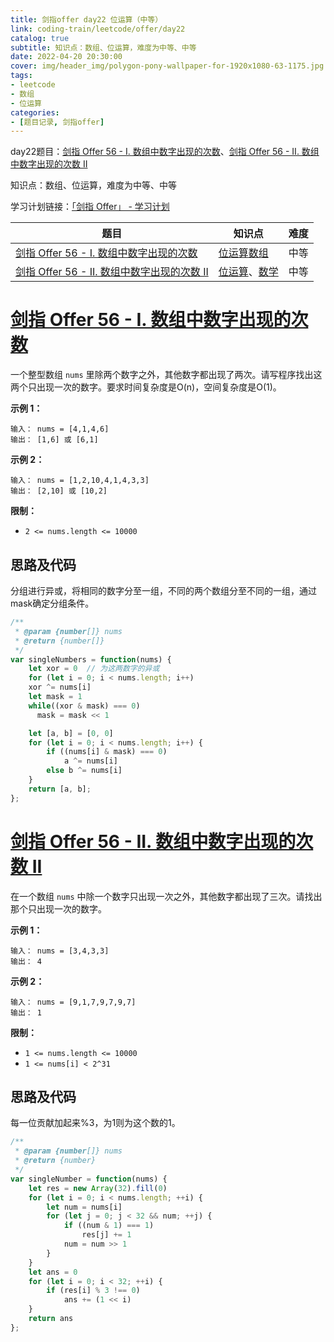 ```yaml
---
title: 剑指offer day22 位运算（中等）
link: coding-train/leetcode/offer/day22
catalog: true
subtitle: 知识点：数组、位运算，难度为中等、中等
date: 2022-04-20 20:30:00
cover: img/header_img/polygon-pony-wallpaper-for-1920x1080-63-1175.jpg
tags:
- leetcode
- 数组
- 位运算
categories:
- [题目记录, 剑指offer]
---
```


day22题目：[剑指 Offer 56 - I. 数组中数字出现的次数](https://leetcode-cn.com/problems/shu-zu-zhong-shu-zi-chu-xian-de-ci-shu-lcof/)、[剑指 Offer 56 - II. 数组中数字出现的次数 II](https://leetcode-cn.com/problems/shu-zu-zhong-shu-zi-chu-xian-de-ci-shu-ii-lcof/)

知识点：数组、位运算，难度为中等、中等

学习计划链接：[「剑指 Offer」 - 学习计划](https://leetcode-cn.com/study-plan/lcof/?progress=7jn70jr)

| 题目 | 知识点 | 难度 |
| --- | ---- | ---- |
| [剑指 Offer 56 - I. 数组中数字出现的次数](https://leetcode-cn.com/problems/shu-zu-zhong-shu-zi-chu-xian-de-ci-shu-lcof/) | [位运算](https://leetcode-cn.com/tag/bit-manipulation)[数组](https://leetcode-cn.com/tag/array) | 中等 |
| [剑指 Offer 56 - II. 数组中数字出现的次数 II](https://leetcode-cn.com/problems/shu-zu-zhong-shu-zi-chu-xian-de-ci-shu-ii-lcof/) | [位运算](https://leetcode-cn.com/tag/bit-manipulation)、[数学](https://leetcode-cn.com/tag/math) | 中等 |

# [剑指 Offer 56 - I. 数组中数字出现的次数](https://leetcode-cn.com/problems/shu-zu-zhong-shu-zi-chu-xian-de-ci-shu-lcof/)

一个整型数组 `nums` 里除两个数字之外，其他数字都出现了两次。请写程序找出这两个只出现一次的数字。要求时间复杂度是O(n)，空间复杂度是O(1)。

**示例 1：**

```
输入： nums = [4,1,4,6]
输出： [1,6] 或 [6,1]
```

**示例 2：**

```
输入： nums = [1,2,10,4,1,4,3,3]
输出： [2,10] 或 [10,2]
```

**限制：**

- `2 <= nums.length <= 10000`

## 思路及代码

分组进行异或，将相同的数字分至一组，不同的两个数组分至不同的一组，通过mask确定分组条件。

```javascript
/**
 * @param {number[]} nums
 * @return {number[]}
 */
var singleNumbers = function(nums) {
    let xor = 0  // 为这两数字的异或
    for (let i = 0; i < nums.length; i++) 
    xor ^= nums[i]
    let mask = 1
    while((xor & mask) === 0) 
      mask = mask << 1

    let [a, b] = [0, 0]
    for (let i = 0; i < nums.length; i++) {
        if ((nums[i] & mask) === 0)
            a ^= nums[i]
        else b ^= nums[i]
    }
    return [a, b];
};
```

# [剑指 Offer 56 - II. 数组中数字出现的次数 II](https://leetcode-cn.com/problems/shu-zu-zhong-shu-zi-chu-xian-de-ci-shu-ii-lcof/)

在一个数组 `nums` 中除一个数字只出现一次之外，其他数字都出现了三次。请找出那个只出现一次的数字。

**示例 1：**

```
输入： nums = [3,4,3,3]
输出： 4
```

**示例 2：**

```
输入： nums = [9,1,7,9,7,9,7]
输出： 1
```

**限制：**

- `1 <= nums.length <= 10000`
- `1 <= nums[i] < 2^31`

## 思路及代码

每一位贡献加起来%3，为1则为这个数的1。

```javascript
/**
 * @param {number[]} nums
 * @return {number}
 */
var singleNumber = function(nums) {
    let res = new Array(32).fill(0)
    for (let i = 0; i < nums.length; ++i) {
        let num = nums[i]
        for (let j = 0; j < 32 && num; ++j) {
            if ((num & 1) === 1)
                res[j] += 1
            num = num >> 1
        }
    }
    let ans = 0
    for (let i = 0; i < 32; ++i) {
        if (res[i] % 3 !== 0)
            ans += (1 << i)
    }
    return ans
};
```
